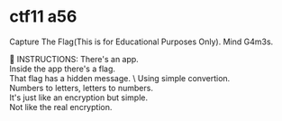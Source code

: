 
# ctf11 a56
Capture The Flag(This is for Educational Purposes Only). Mind G4m3s.

📝 INSTRUCTIONS:
There's an app. \
Inside the app there's a flag. \
That flag has a hidden message. \ 
Using simple convertion. \
Numbers to letters, letters to numbers. \
It's just like an encryption but simple. \
Not like the real encryption.


